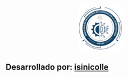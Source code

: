 

<div align="center"><p><a href="https://isiszapata2001.github.io/">
<img src="https://github.com/isinicolle/icc-unicah/blob/main/assets/img/logo-icc/ICC%20-%20UNICAH.png" height="120" width="auto" alt="Pagina de la Facultad de Ingenieria en Ciencias de la Computacion UNICAH"></a></p></div>

## <span align="center">Desarrollado por: [isinicolle](https://github.com/isinicolle)</span>


